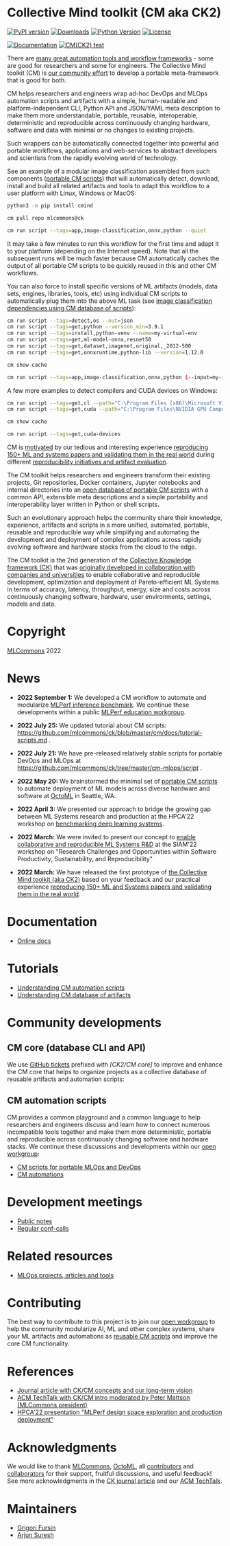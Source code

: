 # Collective Mind toolkit (CM aka CK2)

[![PyPI version](https://badge.fury.io/py/cmind.svg)](https://pepy.tech/project/cmind)
[![Downloads](https://pepy.tech/badge/cmind)](https://pepy.tech/project/cmind)
[![Python Version](https://img.shields.io/badge/python-3+-blue.svg)](https://github.com/mlcommons/ck/tree/master/cm)
[![License](https://img.shields.io/badge/License-Apache%202.0-green)](https://github.com/mlcommons/ck/tree/master/cm)

[![Documentation](https://img.shields.io/badge/Documentation-available%20online-green)](https://cKnowledge.org/docs/cm)
[![CM(CK2) test](https://github.com/mlcommons/ck/actions/workflows/test-cm.yml/badge.svg)](https://github.com/mlcommons/ck/actions/workflows/test-cm.yml)


There are [many great automation tools and workflow frameworks](https://www.mihaileric.com/posts/mlops-is-a-mess) - 
some are good for researchers and some for engineers. 
The Collective Mind toolkit (CM) is [our community effort](../docs/mlperf-education-workgroup.md) 
to develop a portable meta-framework that is good for both.

CM helps researchers and engineers wrap ad-hoc DevOps and MLOps 
automation scripts and artifacts with a simple, human-readable
and platform-independent CLI, Python API and JSON/YAML meta description
to make them more understandable, portable, reusable, interoperable, deterministic and reproducible
across continuously changing hardware, software and data with minimal or no changes to existing projects.

Such wrappers can be automatically connected together into powerful and portable workflows, applications and web-services
to abstract developers and scientists from the rapidly evolving world of technology.

See an example of a modular image classification assembled from such components 
([portable CM scripts](https://github.com/mlcommons/ck/tree/master/cm-mlops/script)) 
that will automatically detect, download, install and build all related artifacts and 
tools to adapt this workflow to a user platform with Linux, Windows or MacOS:

```bash
python3 -m pip install cmind

cm pull repo mlcommons@ck

cm run script --tags=app,image-classification,onnx,python --quiet
```

It may take a few minutes to run this workflow for the first time and adapt it to your platform (depending on the Internet speed).
Note that all the subsequent runs will be much faster because CM automatically caches the output of all portable CM scripts to be quickly reused
in this and other CM workflows.

You can also force to install specific versions of ML artifacts 
(models, data sets, engines, libraries, tools, etc) 
using individual CM scripts to automatically plug them into the above ML task 
(see [image classification dependencies using CM database of scripts](https://github.com/mlcommons/ck/blob/master/cm-mlops/script/app-image-classification-onnx-py/_cm.json#L9)):

```bash
cm run script --tags=detect,os --out=json
cm run script --tags=get,python --version_min=3.9.1
cm run script --tags=install,python-venv --name=my-virtual-env
cm run script --tags=get,ml-model-onnx,resnet50
cm run script --tags=get,dataset,imagenet,original,_2012-500
cm run script --tags=get,onnxruntime,python-lib --version=1.12.0

cm show cache

cm run script --tags=app,image-classification,onnx,python (--input=my-image.jpg)
```

A few more examples to detect compilers and CUDA devices on Windows:
```bash
cm run script --tags=get,cl --path="C:\Program Files (x86)\Microsoft Visual Studio 14.0\VC\bin"
cm run script --tags=get,cuda --path="C:\Program Files\NVIDIA GPU Computing Toolkit\CUDA\v11.7\bin"

cm show cache

cm run script --tags=get,cuda-devices
```


CM is [motivated](docs/motivation.md) by our tedious and interesting experience
[reproducing 150+ ML and systems papers and validating them in the real world](https://learning.acm.org/techtalks/reproducibility)
during different [reproducibility initiatives and artifact evaluation](https://cTuning.org/ae).

The CM toolkit helps researchers and engineers transform their existing projects, Git repositories, Docker containers,
Jupyter notebooks and internal directories into an [open database of portable CM scripts](https://github.com/mlcommons/ck/tree/master/cm-mlops/script)
with a common API, extensible meta descriptions and a simple portability and interoperability layer
written in Python or shell scripts.

Such an evolutionary approach helps the community share their knowledge, experience, artifacts and scripts 
in a more unified, automated, portable, reusable and reproducible way while simplifying and automating 
the development and deployment of complex applications across rapidly evolving software and hardware stacks 
from the cloud to the edge.

The CM toolkit is the 2nd generation of the [Collective Knowledge framework (CK)]( https://arxiv.org/abs/2011.01149 )
that was [originally developed in collaboration with companies and universities]( https://cKnowledge.org/partners.html )
to enable collaborative and reproducible development, optimization and deployment
of Pareto-efficient ML Systems in terms of accuracy, latency, throughput, energy, size and costs
across continuously changing software, hardware, user environments, settings, models and data.


# Copyright

[MLCommons](https://mlcommons.org) 2022


# News

* **2022 September 1:** We developed a CM workflow to automate and modularize [MLPerf inference benchmark](docs/tutorial-modular-mlperf.md). 
  We continue these developments within a public [MLPerf education workgroup](../docs/mlperf-education-workgroup.md).

* **2022 July 25:** We updated tutorial about CM scripts: https://github.com/mlcommons/ck/blob/master/cm/docs/tutorial-scripts.md .

* **2022 July 21:** We have pre-released relatively stable scripts for portable DevOps and MLOps at https://github.com/mlcommons/ck/tree/master/cm-mlops/script .

* **2022 May 20:** We brainstormed the minimal set of [portable CM scripts](https://cknowledge.org/docs/cm/tutorial-scripts.html) to automate deployment of ML models across diverse hardware and software at [OctoML](https://OctoML.ai) in Seattle, WA.

* **2022 April 3:** We presented our approach to bridge the growing gap between ML Systems research and production 
  at the HPCA'22 workshop on [benchmarking deep learning systems](https://sites.google.com/g.harvard.edu/mlperf-bench-hpca22/home).

* **2022 March:** We were invited to present our concept to [enable collaborative and reproducible ML Systems R&D](https://meetings.siam.org/sess/dsp_programsess.cfm?SESSIONCODE=73126) 
  at the SIAM'22 workshop on "Research Challenges and Opportunities within Software Productivity, Sustainability, and Reproducibility"

* **2022 March:** We have released the first prototype of [the Collective Mind toolkit (aka CK2)](https://github.com/mlcommons/ck/tree/master/cm)
  based on your feedback and our practical experience [reproducing 150+ ML and Systems papers and validating them in the real world](https://learning.acm.org/techtalks/reproducibility).




# Documentation

* [Online docs](https://cknowledge.org/docs/cm)

# Tutorials

* [Understanding CM automation scripts](https://cknowledge.org/docs/cm/tutorial-scripts.html)
* [Understanding CM database of artifacts](https://cknowledge.org/docs/cm/tutorial-concept.html)







# Community developments

## CM core (database CLI and API)

We use [GitHub tickets](https://github.com/mlcommons/ck/issues) 
prefixed with *[CK2/CM core]* to improve and enhance the CM core 
that helps to organize projects as a collective database 
of reusable artifacts and automation scripts:

## CM automation scripts

CM provides a common playground and a common language to help researchers and engineers
discuss and learn how to connect numerous incompatible tools together and make them 
more deterministic, portable and reproducible across continuously changing software and hardware stacks.
We continue these discussions and developments within our [open workgroup](../docs/mlperf-education-workgroup.md):

* [CM scripts for portable MLOps and DevOps](https://github.com/mlcommons/ck/tree/master/cm-mlops/script)
* [CM automations](https://github.com/mlcommons/ck/tree/master/cm-mlops/automation)


# Development meetings

* [Public notes](meetings/)
* [Regular conf-calls](meetings/conf-calls.md)


# Related resources

* [MLOps projects, articles and tools](docs/KB/MLOps.md)

# Contributing

The best way to contribute to this project is to join our [open workgroup](docs/mlperf-education-workgroup.md)
to help the community modularize AI, ML and other complex systems, 
share your ML artifacts and automations as [reusable CM scripts](https://github.com/mlcommons/ck/tree/master/cm-mlops/script)
and improve the core CM functionality.

# References

* [Journal article with CK/CM concepts and our long-term vision](https://arxiv.org/pdf/2011.01149.pdf)
* [ACM TechTalk with CK/CM intro moderated by Peter Mattson (MLCommons president)](https://www.youtube.com/watch?v=7zpeIVwICa4)
* [HPCA'22 presentation "MLPerf design space exploration and production deployment"](https://doi.org/10.5281/zenodo.6475385)

# Acknowledgments

We would like to thank [MLCommons](https://mlcommons.org), 
[OctoML](https://octoml.ai), all [contributors](https://github.com/mlcommons/ck/blob/master/CONTRIBUTING.md) 
and [collaborators](https://cKnowledge.org/partners.html) for their support, fruitful discussions, 
and useful feedback! See more acknowledgments in the [CK journal article](https://arxiv.org/abs/2011.01149)
and our [ACM TechTalk](https://www.youtube.com/watch?v=7zpeIVwICa4).

# Maintainers

* [Grigori Fursin](https://cKnowledge.io@gfursin)
* [Arjun Suresh](https://www.linkedin.com/in/arjunsuresh)

